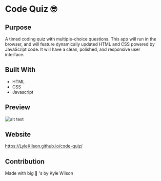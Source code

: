 # Code Quiz 🤓

## Purpose
A timed coding quiz with multiple-choice questions. This app will run in the browser, and will feature dynamically updated HTML and CSS powered by JavaScript code. It will have a clean, polished, and responsive user interface.


## Built With
* HTML
* CSS
* Javascript

## Preview
![alt text](lylkilson/code-quiz/assets/images/screen-shot.png?raw=true "Title")

## Website
https://LyleKilson.github.io/code-quiz/

## Contribution
Made with big 🧠 's by Kyle Wilson
